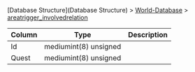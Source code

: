 [Database Structure](Database Structure) > [World-Database](World-Database) > [areatrigger_involvedrelation](areatrigger_involvedrelation)

Column | Type | Description
--- | --- | ---
Id | mediumint(8) unsigned | 
Quest | mediumint(8) unsigned | 
